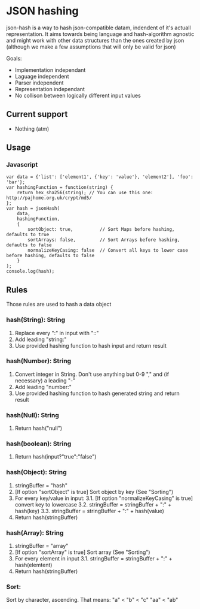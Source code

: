 # JSON hashing
json-hash is a way to hash json-compatible datam, indendent of it's actuall representation. It aims towards being language and hash-algorithm agnostic and might work with other data structures than the ones created by json (although we make a few assumptions that will only be valid for json)

Goals:
- Implementation independant
- Laguage independent
- Parser independent
- Representation independant
- No collison between logically different input values

## Current support

* Nothing (atm)

## Usage

### Javascript

    var data = {'list': ['element1', {'key': 'value'}, 'element2'], 'foo': 'bar'};
    var hashingFunction = function(string) {
        return hex_sha256(string); // You can use this one: http://pajhome.org.uk/crypt/md5/
    };
    var hash = jsonHash(
        data, 
        hashingFunction,
        {
            sortObject: true,          // Sort Maps before hashing, defaults to true 
            sortArrays: false,         // Sort Arrays before hashing, defaults to false
            normalizeKeyCasing: false  // Convert all keys to lower case before hashing, defaults to false
        }
    );
    console.log(hash);

## Rules
Those rules are used to hash a data object

### hash(String): String
1. Replace every ":" in input with "::"
2. Add leading "string:"
3. Use provided hashing function to hash input and return result

### hash(Number): String
1. Convert integer in String. Don't use anything but 0-9 "," and (if necessary) a leading "-"
2. Add leading "number:"
3. Use provided hashing function to hash generated string and return result

### hash(Null): String
1. Return hash("null")

### hash(boolean): String
1. Return hash(input?"true":"false")

### hash(Object): String
1. stringBuffer = "hash"
2. [If option "sortObject" is true] Sort object by key (See "Sorting")
3. For every key/value in input:
3.1. [If option "normalizeKeyCasing" is true] convert key to lowercase
3.2. stringBuffer = stringBuffer + ":" + hash(key)
3.3. stringBuffer = stringBuffer + ":" + hash(value)
4. Return hash(stringBuffer)

### hash(Array): String
1. stringBuffer = "array"
2. [If option "sortArray" is true] Sort array (See "Sorting")
3. For every element in input
3.1. stringBuffer = stringBuffer + ":" + hash(elemtent)
4. Return hash(stringBuffer)

### Sort:
Sort by character, ascending. 
That means:
    "a" < "b" < "c"
    "aa" < "ab"